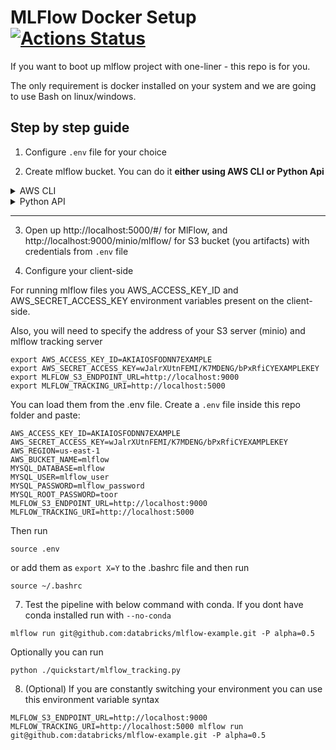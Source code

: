 # MLFlow Docker Setup [![Actions Status](https://github.com/Toumash/mlflow-docker/workflows/VerifyDockerCompose/badge.svg)](https://github.com/Toumash/mlflow-docker/actions)

If you want to boot up mlflow project with one-liner - this repo is for you. 

The only requirement is docker installed on your system and we are going to use Bash on linux/windows.

## Step by step guide
1. Configure `.env` file for your choice

2. Create mlflow bucket. You can do it **either using AWS CLI or Python Api**
<details><summary>AWS CLI</summary>

1. [Install AWS cli](https://aws.amazon.com/cli/) **Yes, i know that you dont have an Amazon Web Services Subscription - dont worry! It wont be needed!**
2. Configure AWS CLI - enter the same credentials from the `.env` file

```shell
aws configure
```
> AWS Access Key ID [****************123]: AKIAIOSFODNN7EXAMPLE  
> AWS Secret Access Key [****************123]: wJalrXUtnFEMI/K7MDENG/bPxRfiCYEXAMPLEKEY  
> Default region name [us-west-2]: us-east-1  
> Default output format [json]: <ENTER>  

3. Run
```shell
aws --endpoint-url=http://localhost:9000 s3 mb s3://mlflow
```

</details>

<details><summary>Python API</summary>

1. Install Minio
```shell
pip install Minio
```
2. Run this to create a bucket
```python
from minio import Minio
from minio.error import ResponseError

s3Client = Minio(
    'localhost:9000',
    access_key='AKIAIOSFODNN7EXAMPLE', # copy from .env file
    secret_key='wJalrXUtnFEMI/K7MDENG/bPxRfiCYEXAMPLEKEY', # copy from .env file
    secure=False
)
s3Client.make_bucket('mlflow')
```

</details>


---

3. Open up http://localhost:5000/#/ for MlFlow, and http://localhost:9000/minio/mlflow/ for S3 bucket (you artifacts) with credentials from `.env` file

4. Configure your client-side

For running mlflow files you AWS_ACCESS_KEY_ID and AWS_SECRET_ACCESS_KEY environment variables present on the client-side.

Also, you will need to specify the address of your S3 server (minio) and mlflow tracking server

```shell
export AWS_ACCESS_KEY_ID=AKIAIOSFODNN7EXAMPLE
export AWS_SECRET_ACCESS_KEY=wJalrXUtnFEMI/K7MDENG/bPxRfiCYEXAMPLEKEY
export MLFLOW_S3_ENDPOINT_URL=http://localhost:9000
export MLFLOW_TRACKING_URI=http://localhost:5000
```

You can load them from the .env file. Create a `.env` file inside this repo folder and paste:
```
AWS_ACCESS_KEY_ID=AKIAIOSFODNN7EXAMPLE
AWS_SECRET_ACCESS_KEY=wJalrXUtnFEMI/K7MDENG/bPxRfiCYEXAMPLEKEY
AWS_REGION=us-east-1
AWS_BUCKET_NAME=mlflow
MYSQL_DATABASE=mlflow
MYSQL_USER=mlflow_user
MYSQL_PASSWORD=mlflow_password
MYSQL_ROOT_PASSWORD=toor
MLFLOW_S3_ENDPOINT_URL=http://localhost:9000
MLFLOW_TRACKING_URI=http://localhost:5000
```
Then run
```shell
source .env
```

or add them as `export X=Y` to the .bashrc file and then run

```shell
source ~/.bashrc
```


7. Test the pipeline with below command with conda. If you dont have conda installed run with `--no-conda`

```shell
mlflow run git@github.com:databricks/mlflow-example.git -P alpha=0.5
```

Optionally you can run 
```shell
python ./quickstart/mlflow_tracking.py
```

8. (Optional) If you are constantly switching your environment you can use this environment variable syntax

```shell
MLFLOW_S3_ENDPOINT_URL=http://localhost:9000 MLFLOW_TRACKING_URI=http://localhost:5000 mlflow run git@github.com:databricks/mlflow-example.git -P alpha=0.5
```
